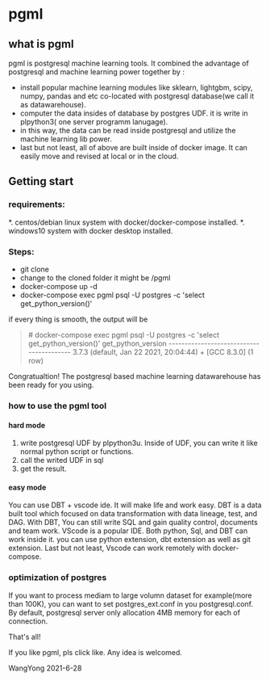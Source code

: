 # pgml

## what is pgml
pgml is postgresql machine learning tools. It combined the advantage of postgresql and machine learning power together
by :

* install popular machine learning modules like sklearn, lightgbm, scipy, numpy, pandas and etc co-located with
postgresql database(we call it as datawarehouse).
* computer the data insides of database by postgres UDF. it is write in plpython3( one server programm lanugage).
* in this way, the data can be read inside postgresql and utilize the machine learning lib power.
* last but not least, all of above are built inside of docker image. It can easily move and revised at local or in the
cloud.

## Getting start

### requirements:

*. centos/debian linux system with docker/docker-compose installed.
*. windows10 system with docker desktop installed. 

### Steps:

* git clone <the pgml git address>
* change to the cloned folder it might be <prefix>/pgml
* docker-compose up -d
* docker-compose exec pgml psql -U postgres -c 'select get_python_version()' 

if every thing is smooth, the output will be 
> \# docker-compose exec pgml psql -U postgres -c 'select get_python_version()'
>            get_python_version
>            -----------------------------------------
>             3.7.3 (default, Jan 22 2021, 20:04:44) +
>              [GCC 8.3.0]
>              (1 row)

Congratualtion! The postgresql based machine learning datawarehouse has been ready for you using. 


### how to use the pgml tool

#### hard mode
1. write postgresql UDF by plpython3u. Inside of UDF, you can write it like normal python script or functions. 
2. call the writed UDF in sql
3. get the result.

#### easy mode
You can use DBT + vscode ide. It will make life and work easy. 
DBT is a data built tool which focused on data
transformation with data lineage, test, and DAG. With DBT, You can still write SQL and gain quality control, documents
and team work.
VScode is a popular IDE. Both python, Sql, and DBT can work inside it. you can use python extension, dbt extension as
well as git extension.
Last but not least, Vscode can work remotely with docker-compose. 


### optimization of postgres
If you want to process mediam to large volumn dataset for example(more than 100K), you can want to set postgres_ext.conf in you
postgresql.conf. By default, postgresql server only allocation 4MB memory for each of connection.

That's all!



If you like pgml, pls click like. Any idea is welcomed.

WangYong
2021-6-28


